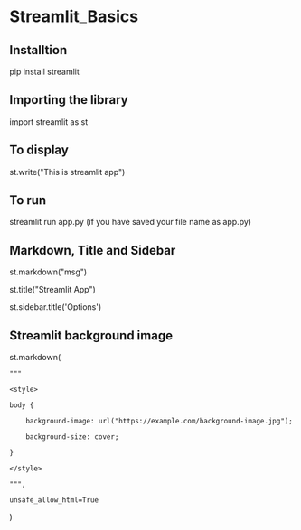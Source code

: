 # Streamlit_Basics

## Installtion
pip install streamlit

## Importing the library
import streamlit as st

## To display
st.write("This is streamlit app")

## To run
streamlit run app.py (if you have saved your file name as app.py)

## Markdown, Title and Sidebar
st.markdown("msg")

st.title("Streamlit App")

st.sidebar.title('Options')

## Streamlit background image
st.markdown(
   
    """
    
    <style>
    
    body {
    
        background-image: url("https://example.com/background-image.jpg");
        
        background-size: cover;
    
    }
    
    </style>
    
    """,
    
    unsafe_allow_html=True
)
